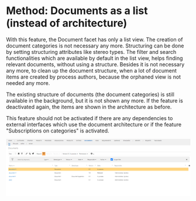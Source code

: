# Method: Documents as a list (instead of architecture)


With this feature, the Document facet has only a list view. The creation of document categories is not necessary any more. Structuring can be done by setting structuring attributes like stereo types. The filter and search functionalities which are available by default in the list view, helps finding relevant documents, without using a structure. 
Besides it is not necessary any more, to clean up the document structure, when a lot of document items are created by process authors, because the orphaned view is not needed any more. 

The existing structure of documents (the document categories) is still available in the background, but it is not shown any more. 
If the feature is deactivated again, the items are shown in the architecture as before. 

This feature should not be activated if there are any dependencies to external interfaces which use the document architecture or if the feature "Subscriptions on categories" is activated.

![screen](../media/list-view-documents.png)